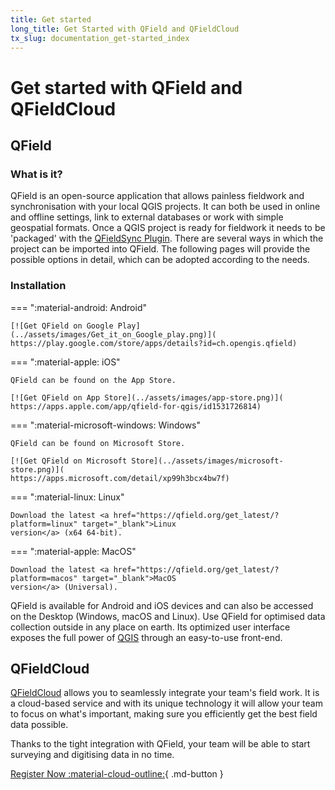 ```yaml
---
title: Get started
long_title: Get Started with QField and QFieldCloud
tx_slug: documentation_get-started_index
---
```


# Get started with QField and QFieldCloud

## QField

### What is it?

QField is an open-source application that allows painless fieldwork and synchronisation with your local QGIS projects.
It can both be used in online and offline settings, link to external databases or work with simple geospatial formats.
Once a QGIS project is ready for fieldwork it needs to be 'packaged' with the [QFieldSync Plugin](../get-started/tutorials/get-started-qfs.md).
There are several ways in which the project can be imported into QField.
The following pages will provide the possible options in detail, which can be adopted according to the needs.

### Installation

=== ":material-android: Android"

    [![Get QField on Google Play](../assets/images/Get_it_on_Google_play.png)](
    https://play.google.com/store/apps/details?id=ch.opengis.qfield)

=== ":material-apple: iOS"

    QField can be found on the App Store.

    [![Get QField on App Store](../assets/images/app-store.png)](
    https://apps.apple.com/app/qfield-for-qgis/id1531726814)

=== ":material-microsoft-windows: Windows"

    QField can be found on Microsoft Store.

    [![Get QField on Microsoft Store](../assets/images/microsoft-store.png)](
    https://apps.microsoft.com/detail/xp99h3bcx4bw7f)

=== ":material-linux: Linux"

    Download the latest <a href="https://qfield.org/get_latest/?platform=linux" target="_blank">Linux
    version</a> (x64 64-bit).

=== ":material-apple: MacOS"

    Download the latest <a href="https://qfield.org/get_latest/?platform=macos" target="_blank">MacOS
    version</a> (Universal).


QField is available for Android and iOS devices and can also be accessed on the Desktop (Windows, macOS and Linux).
Use QField for optimised data collection outside in any place on earth.
Its optimized user interface exposes the full power of [QGIS](https://qgis.org) through an easy-to-use front-end.

## QFieldCloud

[QFieldCloud](https://qfield.cloud) allows you to seamlessly integrate your team's field work.
It is a cloud-based service and with its unique technology it will allow your team to focus on what's important, making sure you efficiently get the best field data possible.


Thanks to the tight integration with QField, your team will be able to start surveying and digitising data in no time.

[Register Now :material-cloud-outline:](https://app.qfield.cloud/accounts/signup/){ .md-button }
